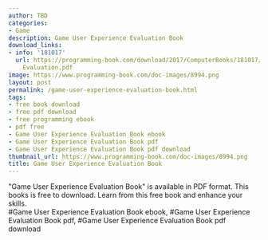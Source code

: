 ```yaml
---
author: TBD
categories:
- Game
description: Game User Experience Evaluation Book
download_links:
- info: '181017'
  url: https://programming-book.com/download/2017/ComputerBooks/181017/Game User Experience
    Evaluation.pdf
image: https://www.programming-book.com/doc-images/8994.png
layout: post
permalink: /game-user-experience-evaluation-book.html
tags:
- free book download
- free pdf download
- free programming ebook
- pdf free
- Game User Experience Evaluation Book ebook
- Game User Experience Evaluation Book pdf
- Game User Experience Evaluation Book pdf download
thumbnail_url: https://www.programming-book.com/doc-images/8994.png
title: Game User Experience Evaluation Book
---
```


 
<div class="item-desc text-justify">
  "Game User Experience Evaluation Book" is available in PDF format. This books is free to download. Learn from this free book and enhance your skills.
  <br>
  #Game User Experience Evaluation Book ebook, #Game User Experience Evaluation Book pdf, #Game User Experience Evaluation Book pdf download
</div>